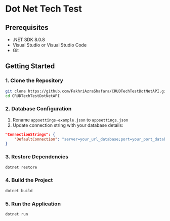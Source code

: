 # Dot Net Tech Test

## Prerequisites
- .NET SDK 8.0.8
- Visual Studio or Visual Studio Code
- Git

## Getting Started

### 1. Clone the Repository
```bash
git clone https://github.com/FakhriAzraShafara/CRUDTechTestDotNetAPI.git
cd CRUDTechTestDotNetAPI
```

### 2. Database Configuration
1. Rename `appsettings-example.json` to `appsettings.json`
2. Update connection string with your database details:
```json
"ConnectionStrings": {
    "DefaultConnection": "server=your_url_database;port=your_port_database;user=your_username_database;password=your_password_database;database=your_database_name"
}
```

### 3. Restore Dependencies
```bash
dotnet restore
```

### 4. Build the Project
```bash
dotnet build
```

### 5. Run the Application
```bash
dotnet run
```
